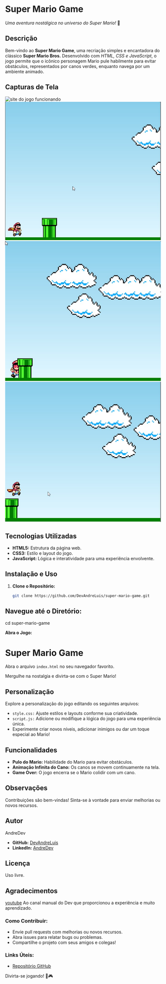 # Super Mario Game

_Uma aventura nostálgica no universo do Super Mario!_ 🍄

## Descrição

Bem-vindo ao **Super Mario Game**, uma recriação simples e encantadora do clássico **Super Mario Bros.** Desenvolvido com _HTML, CSS e JavaScript_, o jogo permite que o icônico personagem Mario pule habilmente para evitar obstáculos, representados por canos verdes, enquanto navega por um ambiente animado.

## Capturas de Tela
![site do jogo funcionando](https://devandreluis.github.io/mario-game/)
![Super Mario Game](./assets/printsDoGame/inicio.jpg)
![Super Mario Game](./assets/printsDoGame/Mariodead.jpg)
![Super Mario Game](./assets/printsDoGame/marioJumping.jpg)

## Tecnologias Utilizadas

- **HTML5:** Estrutura da página web.
- **CSS3:** Estilo e layout do jogo.
- **JavaScript:** Lógica e interatividade para uma experiência envolvente.

## Instalação e Uso

1. **Clone o Repositório:**
   ```bash
   git clone https://github.com/DevAndreLuis/super-mario-game.git

## Navegue até o Diretório:

cd super-mario-game

 **Abra o Jogo:**
# Super Mario Game

Abra o arquivo `index.html` no seu navegador favorito.

Mergulhe na nostalgia e divirta-se com o Super Mario!

## Personalização

Explore a personalização do jogo editando os seguintes arquivos:

- `style.css:` Ajuste estilos e layouts conforme sua criatividade.
- `script.js:` Adicione ou modifique a lógica do jogo para uma experiência única.
- Experimente criar novos níveis, adicionar inimigos ou dar um toque especial ao Mario!

## Funcionalidades

- **Pulo do Mario:** Habilidade do Mario para evitar obstáculos.
- **Animação Infinita do Cano:** Os canos se movem continuamente na tela.
- **Game Over:** O jogo encerra se o Mario colidir com um cano.

## Observações

Contribuições são bem-vindas! Sinta-se à vontade para enviar melhorias ou novos recursos.

## Autor

AndreDev
- **GitHub:** [DevAndreLuis](https://github.com/DevAndreLuis)
- **LinkedIn:** [AndreDev](https://www.linkedin.com/in/andr%C3%A9-luis-3073aa2ab/)

## Licença

Uso livre.

## Agradecimentos

[youtube](https://www.youtube.com/watch?v=r9buAwVBDhA)
Ao canal manual do Dev que proporcionou a experiência e muito aprendizado.

### Como Contribuir:

- Envie pull requests com melhorias ou novos recursos.
- Abra issues para relatar bugs ou problemas.
- Compartilhe o projeto com seus amigos e colegas!

### Links Úteis:

- [Repositório GitHub](https://github.com/DevAndreLuis/super-mario-game)


Divirta-se jogando! 🚀🎮


